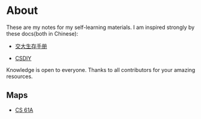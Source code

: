 # About
These are my notes for my self-learning materials. I am inspired strongly by these docs(both in Chinese):

- [交大生存手册](https://survivesjtu.gitbook.io/survivesjtumanual/)

- [CSDIY](https://csdiy.wiki/CS%E5%AD%A6%E4%B9%A0%E8%A7%84%E5%88%92/)


Knowledge is open to everyone. Thanks to all contributors for your amazing resources. 

## Maps
 - [CS 61A](./UCB%20CS%2061A%20Structure%20and%20Interpretation%20of%20Computer%20Programs.md)